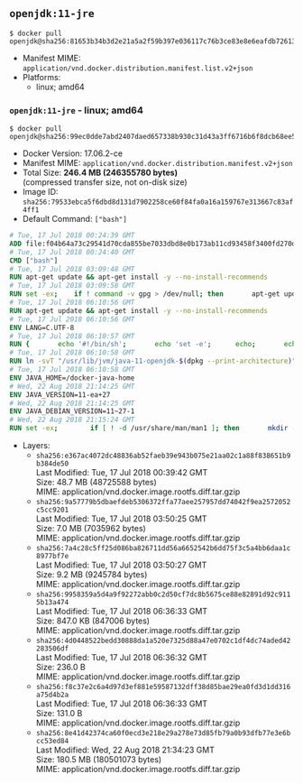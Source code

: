 ## `openjdk:11-jre`

```console
$ docker pull openjdk@sha256:81653b34b3d2e21a5a2f59b397e036117c76b3ce83e8e6eafdb726135f187214
```

-	Manifest MIME: `application/vnd.docker.distribution.manifest.list.v2+json`
-	Platforms:
	-	linux; amd64

### `openjdk:11-jre` - linux; amd64

```console
$ docker pull openjdk@sha256:99ec0dde7abd2407daed657338b930c31d43a3ff6716b6f8dcb68ee5972d3e6e
```

-	Docker Version: 17.06.2-ce
-	Manifest MIME: `application/vnd.docker.distribution.manifest.v2+json`
-	Total Size: **246.4 MB (246355780 bytes)**  
	(compressed transfer size, not on-disk size)
-	Image ID: `sha256:79533ebca5f6dbd8d131d7902258ce60f84fa0a16a159767e313667c83af4ff1`
-	Default Command: `["bash"]`

```dockerfile
# Tue, 17 Jul 2018 00:24:39 GMT
ADD file:f04b64a73c29541d70cda855be7033dbd8e0b173ab11cd93458f3400fd270d85 in / 
# Tue, 17 Jul 2018 00:24:40 GMT
CMD ["bash"]
# Tue, 17 Jul 2018 03:09:48 GMT
RUN apt-get update && apt-get install -y --no-install-recommends 		ca-certificates 		curl 		netbase 		wget 	&& rm -rf /var/lib/apt/lists/*
# Tue, 17 Jul 2018 03:09:58 GMT
RUN set -ex; 	if ! command -v gpg > /dev/null; then 		apt-get update; 		apt-get install -y --no-install-recommends 			gnupg 			dirmngr 		; 		rm -rf /var/lib/apt/lists/*; 	fi
# Tue, 17 Jul 2018 06:10:56 GMT
RUN apt-get update && apt-get install -y --no-install-recommends 		bzip2 		unzip 		xz-utils 	&& rm -rf /var/lib/apt/lists/*
# Tue, 17 Jul 2018 06:10:56 GMT
ENV LANG=C.UTF-8
# Tue, 17 Jul 2018 06:10:57 GMT
RUN { 		echo '#!/bin/sh'; 		echo 'set -e'; 		echo; 		echo 'dirname "$(dirname "$(readlink -f "$(which javac || which java)")")"'; 	} > /usr/local/bin/docker-java-home 	&& chmod +x /usr/local/bin/docker-java-home
# Tue, 17 Jul 2018 06:10:58 GMT
RUN ln -svT "/usr/lib/jvm/java-11-openjdk-$(dpkg --print-architecture)" /docker-java-home
# Tue, 17 Jul 2018 06:10:58 GMT
ENV JAVA_HOME=/docker-java-home
# Wed, 22 Aug 2018 21:14:25 GMT
ENV JAVA_VERSION=11-ea+27
# Wed, 22 Aug 2018 21:14:25 GMT
ENV JAVA_DEBIAN_VERSION=11~27-1
# Wed, 22 Aug 2018 21:15:24 GMT
RUN set -ex; 		if [ ! -d /usr/share/man/man1 ]; then 		mkdir -p /usr/share/man/man1; 	fi; 		apt-get update; 	apt-get install -y --no-install-recommends 		openjdk-11-jre="$JAVA_DEBIAN_VERSION" 	; 	rm -rf /var/lib/apt/lists/*; 		[ "$(readlink -f "$JAVA_HOME")" = "$(docker-java-home)" ]; 		update-alternatives --get-selections | awk -v home="$(readlink -f "$JAVA_HOME")" 'index($3, home) == 1 { $2 = "manual"; print | "update-alternatives --set-selections" }'; 	update-alternatives --query java | grep -q 'Status: manual'
```

-	Layers:
	-	`sha256:e367ac4072dc48836ab52faeb39e943b075e21aa02c1a88f838651b9b384de50`  
		Last Modified: Tue, 17 Jul 2018 00:39:42 GMT  
		Size: 48.7 MB (48725588 bytes)  
		MIME: application/vnd.docker.image.rootfs.diff.tar.gzip
	-	`sha256:9a57779b5dbaefdeb5306372ffa77aee257957dd74042f9ea2572052c5cc9201`  
		Last Modified: Tue, 17 Jul 2018 03:50:25 GMT  
		Size: 7.0 MB (7035962 bytes)  
		MIME: application/vnd.docker.image.rootfs.diff.tar.gzip
	-	`sha256:7a4c28c5ff25d086ba826711dd56a6652542b6dd75f3c5a4bb6daa1c8977bf7e`  
		Last Modified: Tue, 17 Jul 2018 03:50:27 GMT  
		Size: 9.2 MB (9245784 bytes)  
		MIME: application/vnd.docker.image.rootfs.diff.tar.gzip
	-	`sha256:9958359a5d4a9f92272abb0c2d50cf7dc8b5675ce88e82891d92c9115b13a474`  
		Last Modified: Tue, 17 Jul 2018 06:36:33 GMT  
		Size: 847.0 KB (847006 bytes)  
		MIME: application/vnd.docker.image.rootfs.diff.tar.gzip
	-	`sha256:4d0448522bedd30888da1a520e7325d88a47e0702c1df4dc74aded42283506df`  
		Last Modified: Tue, 17 Jul 2018 06:36:32 GMT  
		Size: 236.0 B  
		MIME: application/vnd.docker.image.rootfs.diff.tar.gzip
	-	`sha256:f8c37e2c6a4d97d3ef881e59587132dff38d85bae29ea0fd3d1dd316a75d4b2a`  
		Last Modified: Tue, 17 Jul 2018 06:36:33 GMT  
		Size: 131.0 B  
		MIME: application/vnd.docker.image.rootfs.diff.tar.gzip
	-	`sha256:8e41d42374ca60f0ecd3e218e29a278e73d85fb79a0b93dfb77e3e6bcc53ed84`  
		Last Modified: Wed, 22 Aug 2018 21:34:23 GMT  
		Size: 180.5 MB (180501073 bytes)  
		MIME: application/vnd.docker.image.rootfs.diff.tar.gzip
